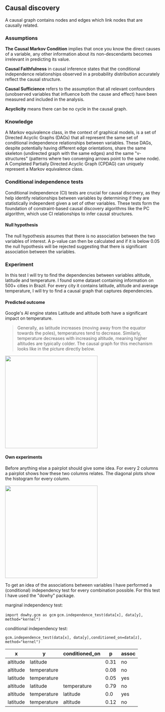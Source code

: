 ## Causal discovery

A causal graph contains nodes and edges which link nodes that are causally related.

### Assumptions

**The Causal Markov Condition** implies that once you know the direct causes of a variable, any other information about its non-descendants becomes irrelevant in predicting its value. 

**Causal Faithfulness** in causal inference states that the conditional independence relationships observed in a probability distribution accurately reflect the causal structure.

**Causal Sufficience** refers to the assumption that all relevant confounders (unobserved variables that influence both the cause and effect) have been measured and included in the analysis.

**Acyclicity** means there can be no cycle in the causal graph.

### Knowledge
A Markov equivalence class, in the context of graphical models, is a set of Directed Acyclic Graphs (DAGs) that all represent the same set of conditional independence relationships between variables. These DAGs, despite potentially having different edge orientations, share the same skeleton (undirected graph with the same edges) and the same "v-structures" (patterns where two converging arrows point to the same node). A Completed Partially Directed Acyclic Graph (CPDAG) can uniquely represent a Markov equivalence class. 

### Conditional independence tests

Conditional independence (CI) tests are crucial for causal discovery, as they help identify relationships between variables by determining if they are statistically independent given a set of other variables. These tests form the foundation of constraint-based causal discovery algorithms like the PC algorithm, which use CI relationships to infer causal structures.

#### Null hypothesis
The null hypothesis assumes that there is no association between the two variables of interest. A p-value can then be calculated and if it is below 0.05 the null hypothesis will be rejected suggesting that there is significant association between the variables.

### Experiment
In this test I will try to find the dependencies between variables altitude, latitude and temperature. I found some dataset containing information on  500+ cities in Brazil. For every city it contains latitude, altitude and average temperature, I will try to find a causal graph that captures dependencies.
#### Predicted outcome
Google's AI engine states Latitude and altitude both have a significant impact on temperature. 
> Generally, as latitude increases (moving away from the equator towards the poles), temperatures tend to decrease. Similarly, temperature decreases with increasing altitude, meaning higher altitudes are typically colder. The causal graph for this mechanism looks like in the picture directly below.

<image src="https://github.com/user-attachments/assets/d5c66b5a-13eb-4f7a-a286-29041d2c9788" width="300"/>

#### Own experiments
Before anything else a pairplot should give some idea. For every 2 columns a pairplot shows how these two columns relates. The diagonal plots show the histogram for every column.

<image src="https://github.com/user-attachments/assets/697f9530-03ad-4b9a-8ad0-cb0b7750e02b" width="300"/>

To get an idea of the associations between variables I have performed a (conditional) independency test for every combination possible. For this test I have used the "dowhy" package.

marginal independency test:

`import dowhy.gcm as gcm`
`gcm.independence_test(data[x], data[y], method="kernel")`

conditional independency test:

`gcm.independence_test(data[x], data[y],conditioned_on=data[z], method="kernel")`

| x  | y  | conditioned_on  | p  | assoc  |
|---|---|---|---|---|
| altitude  | latitude  |   | 0.31  | no  |
| altitude  | temperature  |   | 0.08  | no  |
| latitude  | temperature  |   | 0.05  | yes  |
| altitude  | latitude  | temperature  | 0.79  | no  |
| altitude  | temperature  | latitude  | 0.0   | yes  |
| latitude  | temperature  | altitude  | 0.12  | no  |



